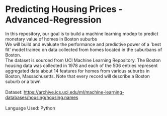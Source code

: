 # Predicting Housing Prices - Advanced-Regression
In this repository, our goal is to build a machine learning modep to predict monetary value of homes in Boston suburbs
<br />
We will build and evaluate the performance and predictive power of a 'best fit' model trained on data collected from homes located in the suburbans of Boston. 
<br />The dataset is sourced from UCI Machine Learning Repository. The Boston housing data was collected in 1978 and each of the 506 entries represent aggregated data about 14 features for homes from various suburbs in Boston, Massachusetts. Note that every record will describe a Boston suburb or a town
<br />
<br /> Dataset: https://archive.ics.uci.edu/ml/machine-learning-databases/housing/housing.names
<br />
<br /> Language Used: Python
